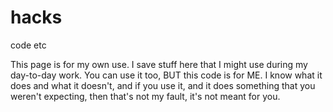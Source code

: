 # hacks
code etc

This page is for my own use.  I save stuff here that I might use during my day-to-day work.  You can use it too, BUT this code is for ME.  I know what it does and what it doesn't, and if you use it, and it does something that you weren't expecting, then that's not my fault, it's not meant for you.
